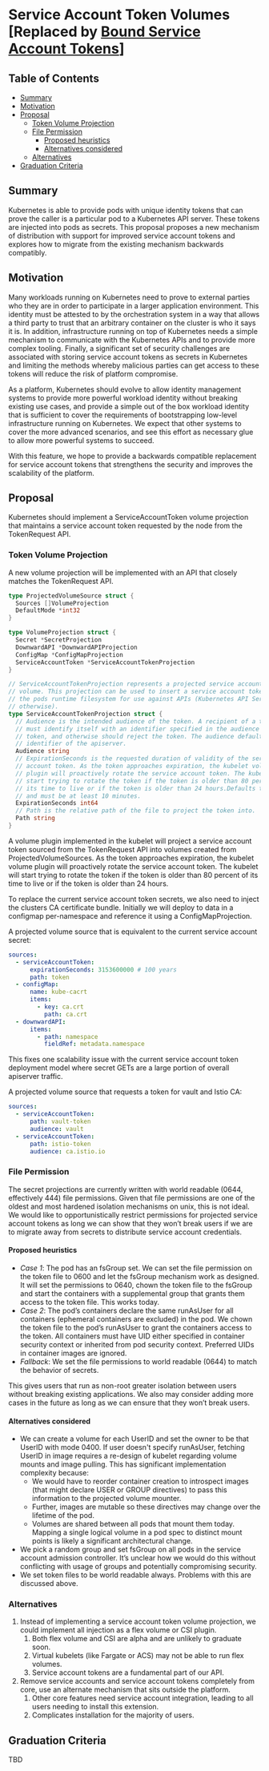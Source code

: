 # Service Account Token Volumes [Replaced by [Bound Service Account Tokens](https://github.com/kubernetes/enhancements/tree/master/keps/sig-auth/1205-bound-service-account-tokens)]

## Table of Contents

<!-- toc -->

- [Summary](#summary)
- [Motivation](#motivation)
- [Proposal](#proposal)
  - [Token Volume Projection](#token-volume-projection)
  - [File Permission](#file-permission)
    - [Proposed heuristics](#proposed-heuristics)
    - [Alternatives considered](#alternatives-considered)
  - [Alternatives](#alternatives)
- [Graduation Criteria](#graduation-criteria)
<!-- /toc -->

## Summary

Kubernetes is able to provide pods with unique identity tokens that can prove
the caller is a particular pod to a Kubernetes API server. These tokens are
injected into pods as secrets. This proposal proposes a new mechanism of
distribution with support for improved service account tokens and explores how
to migrate from the existing mechanism backwards compatibly.

## Motivation

Many workloads running on Kubernetes need to prove to external parties who they
are in order to participate in a larger application environment. This identity
must be attested to by the orchestration system in a way that allows a third
party to trust that an arbitrary container on the cluster is who it says it is.
In addition, infrastructure running on top of Kubernetes needs a simple
mechanism to communicate with the Kubernetes APIs and to provide more complex
tooling. Finally, a significant set of security challenges are associated with
storing service account tokens as secrets in Kubernetes and limiting the methods
whereby malicious parties can get access to these tokens will reduce the risk of
platform compromise.

As a platform, Kubernetes should evolve to allow identity management systems to
provide more powerful workload identity without breaking existing use cases, and
provide a simple out of the box workload identity that is sufficient to cover
the requirements of bootstrapping low-level infrastructure running on
Kubernetes. We expect that other systems to cover the more advanced scenarios,
and see this effort as necessary glue to allow more powerful systems to succeed.

With this feature, we hope to provide a backwards compatible replacement for
service account tokens that strengthens the security and improves the
scalability of the platform.

## Proposal

Kubernetes should implement a ServiceAccountToken volume projection that
maintains a service account token requested by the node from the TokenRequest
API.

### Token Volume Projection

A new volume projection will be implemented with an API that closely matches the
TokenRequest API.

```go
type ProjectedVolumeSource struct {
  Sources []VolumeProjection
  DefaultMode *int32
}

type VolumeProjection struct {
  Secret *SecretProjection
  DownwardAPI *DownwardAPIProjection
  ConfigMap *ConfigMapProjection
  ServiceAccountToken *ServiceAccountTokenProjection
}

// ServiceAccountTokenProjection represents a projected service account token
// volume. This projection can be used to insert a service account token into
// the pods runtime filesystem for use against APIs (Kubernetes API Server or
// otherwise).
type ServiceAccountTokenProjection struct {
  // Audience is the intended audience of the token. A recipient of a token
  // must identify itself with an identifier specified in the audience of the
  // token, and otherwise should reject the token. The audience defaults to the
  // identifier of the apiserver.
  Audience string
  // ExpirationSeconds is the requested duration of validity of the service
  // account token. As the token approaches expiration, the kubelet volume
  // plugin will proactively rotate the service account token. The kubelet will
  // start trying to rotate the token if the token is older than 80 percent of
  // its time to live or if the token is older than 24 hours.Defaults to 1 hour
  // and must be at least 10 minutes.
  ExpirationSeconds int64
  // Path is the relative path of the file to project the token into.
  Path string
}
```

A volume plugin implemented in the kubelet will project a service account token
sourced from the TokenRequest API into volumes created from
ProjectedVolumeSources. As the token approaches expiration, the kubelet volume
plugin will proactively rotate the service account token. The kubelet will start
trying to rotate the token if the token is older than 80 percent of its time to
live or if the token is older than 24 hours.

To replace the current service account token secrets, we also need to inject the
clusters CA certificate bundle. Initially we will deploy to data in a configmap
per-namespace and reference it using a ConfigMapProjection.

A projected volume source that is equivalent to the current service account
secret:

```yaml
sources:
  - serviceAccountToken:
      expirationSeconds: 3153600000 # 100 years
      path: token
  - configMap:
      name: kube-cacrt
      items:
        - key: ca.crt
          path: ca.crt
  - downwardAPI:
      items:
        - path: namespace
          fieldRef: metadata.namespace
```

This fixes one scalability issue with the current service account token
deployment model where secret GETs are a large portion of overall apiserver
traffic.

A projected volume source that requests a token for vault and Istio CA:

```yaml
sources:
  - serviceAccountToken:
      path: vault-token
      audience: vault
  - serviceAccountToken:
      path: istio-token
      audience: ca.istio.io
```

### File Permission

The secret projections are currently written with world readable (0644,
effectively 444) file permissions. Given that file permissions are one of the
oldest and most hardened isolation mechanisms on unix, this is not ideal.
We would like to opportunistically restrict permissions for projected service
account tokens as long we can show that they won’t break users if we are to
migrate away from secrets to distribute service account credentials.

#### Proposed heuristics

- _Case 1_: The pod has an fsGroup set. We can set the file permission on the
  token file to 0600 and let the fsGroup mechanism work as designed. It will
  set the permissions to 0640, chown the token file to the fsGroup and start
  the containers with a supplemental group that grants them access to the
  token file. This works today.
- _Case 2_: The pod’s containers declare the same runAsUser for all containers
  (ephemeral containers are excluded) in the pod. We chown the token file to
  the pod’s runAsUser to grant the containers access to the token. All
  containers must have UID either specified in container security context or
  inherited from pod security context. Preferred UIDs in container images are
  ignored.
- _Fallback_: We set the file permissions to world readable (0644) to match
  the behavior of secrets.

This gives users that run as non-root greater isolation between users without
breaking existing applications. We also may consider adding more cases in the
future as long as we can ensure that they won’t break users.

#### Alternatives considered

- We can create a volume for each UserID and set the owner to be that UserID
  with mode 0400. If user doesn't specify runAsUser, fetching UserID in image
  requires a re-design of kubelet regarding volume mounts and image pulling.
  This has significant implementation complexity because:
  - We would have to reorder container creation to introspect images (that
    might declare USER or GROUP directives) to pass this information to the
    projected volume mounter.
  - Further, images are mutable so these directives may change over the
    lifetime of the pod.
  - Volumes are shared between all pods that mount them today. Mapping a
    single logical volume in a pod spec to distinct mount points is likely a
    significant architectural change.
- We pick a random group and set fsGroup on all pods in the service account
  admission controller. It’s unclear how we would do this without conflicting
  with usage of groups and potentially compromising security.
- We set token files to be world readable always. Problems with this are
  discussed above.

### Alternatives

1.  Instead of implementing a service account token volume projection, we could
    implement all injection as a flex volume or CSI plugin.
    1.  Both flex volume and CSI are alpha and are unlikely to graduate soon.
    1.  Virtual kubelets (like Fargate or ACS) may not be able to run flex
        volumes.
    1.  Service account tokens are a fundamental part of our API.
1.  Remove service accounts and service account tokens completely from core, use
    an alternate mechanism that sits outside the platform.
    1.  Other core features need service account integration, leading to all
        users needing to install this extension.
    1.  Complicates installation for the majority of users.

## Graduation Criteria

TBD
